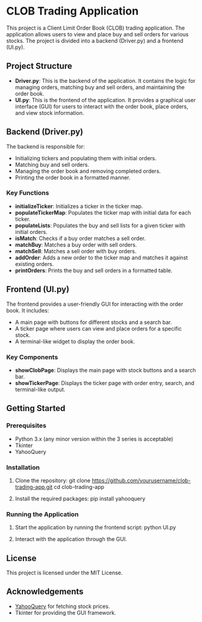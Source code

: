 # CLOB Trading Application

This project is a Client Limit Order Book (CLOB) trading application. The application allows users to view and place buy and sell orders for various stocks. The project is divided into a backend (Driver.py) and a frontend (UI.py).

## Project Structure

- **Driver.py**: This is the backend of the application. It contains the logic for managing orders, matching buy and sell orders, and maintaining the order book.
- **UI.py**: This is the frontend of the application. It provides a graphical user interface (GUI) for users to interact with the order book, place orders, and view stock information.

## Backend (Driver.py)

The backend is responsible for:

- Initializing tickers and populating them with initial orders.
- Matching buy and sell orders.
- Managing the order book and removing completed orders.
- Printing the order book in a formatted manner.

### Key Functions

- **initializeTicker**: Initializes a ticker in the ticker map.
- **populateTickerMap**: Populates the ticker map with initial data for each ticker.
- **populateLists**: Populates the buy and sell lists for a given ticker with initial orders.
- **isMatch**: Checks if a buy order matches a sell order.
- **matchBuy**: Matches a buy order with sell orders.
- **matchSell**: Matches a sell order with buy orders.
- **addOrder**: Adds a new order to the ticker map and matches it against existing orders.
- **printOrders**: Prints the buy and sell orders in a formatted table.

## Frontend (UI.py)

The frontend provides a user-friendly GUI for interacting with the order book. It includes:

- A main page with buttons for different stocks and a search bar.
- A ticker page where users can view and place orders for a specific stock.
- A terminal-like widget to display the order book.

### Key Components

- **showClobPage**: Displays the main page with stock buttons and a search bar.
- **showTickerPage**: Displays the ticker page with order entry, search, and terminal-like output.

## Getting Started

### Prerequisites

- Python 3.x (any minor version within the 3 series is acceptable)
- Tkinter
- YahooQuery

### Installation

1. Clone the repository:
   git clone https://github.com/yourusername/clob-trading-app.git
   cd clob-trading-app

2. Install the required packages:
   pip install yahooquery

### Running the Application

1. Start the application by running the frontend script:
   python UI.py

2. Interact with the application through the GUI.

## License

This project is licensed under the MIT License.

## Acknowledgements

- [YahooQuery](https://github.com/dpguthrie/yahooquery) for fetching stock prices.
- Tkinter for providing the GUI framework.
